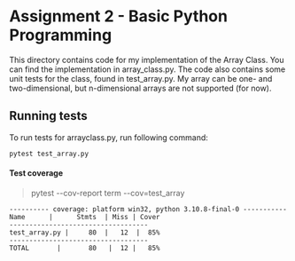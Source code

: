 # Assignment 2 - Basic Python Programming
This directory contains code for my implementation of the Array Class. You can find the implementation in array_class.py. The code also contains some unit tests for the class, found in test_array.py. My array can be one- and two-dimensional, but n-dimensional arrays are not supported (for now).

## Running tests

To run tests for arrayclass.py, run following command:
```
pytest test_array.py
```
#### Test coverage

> pytest --cov-report term --cov=test_array
```
---------- coverage: platform win32, python 3.10.8-final-0 -----------
Name      |      Stmts  | Miss | Cover
-----------------------------------
test_array.py |     80  |   12  |  85%
-----------------------------------
TOTAL       |       80   |  12 |   85%
```
